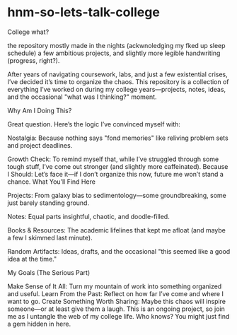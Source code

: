 # hnm-so-lets-talk-college
College what?

the repository mostly made in the nights (ackwnoledging my fked up sleep schedule) a few ambitious projects, and slightly more legible handwriting (progress, right?).

After years of navigating coursework, labs, and just a few existential crises, I’ve decided it’s time to organize the chaos. This repository is a collection of everything I’ve worked on during my college years—projects, notes, ideas, and the occasional "what was I thinking?" moment.

Why Am I Doing This?

Great question. Here’s the logic I’ve convinced myself with:

Nostalgia: Because nothing says "fond memories" like reliving problem sets and project deadlines.

Growth Check: To remind myself that, while I’ve struggled through some tough stuff, I’ve come out stronger (and slightly more caffeinated).
Because I Should: Let’s face it—if I don’t organize this now, future me won’t stand a chance.
What You’ll Find Here

Projects: From galaxy bias to sedimentology—some groundbreaking, some just barely standing ground.

Notes: Equal parts insightful, chaotic, and doodle-filled.

Books & Resources: The academic lifelines that kept me afloat (and maybe a few I skimmed last minute).

Random Artifacts: Ideas, drafts, and the occasional "this seemed like a good idea at the time."

My Goals (The Serious Part)

Make Sense of It All: Turn my mountain of work into something organized and useful.
Learn From the Past: Reflect on how far I’ve come and where I want to go.
Create Something Worth Sharing: Maybe this chaos will inspire someone—or at least give them a laugh.
This is an ongoing project, so join me as I untangle the web of my college life. Who knows? You might just find a gem hidden in here.


